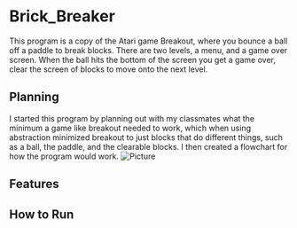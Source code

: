 # Brick_Breaker

This program is a copy of the Atari game Breakout, where you bounce a ball off a paddle to break blocks. There are two levels, a menu, and a game over screen. When the ball hits the bottom of the screen you get a game over, clear the screen of blocks to move onto the next level.

## Planning

I started this program by planning out with my classmates what the minimum a game like breakout needed to work, which when using abstraction minimized breakout to just blocks that do different things, such as a ball, the paddle, and the clearable blocks. I then created a flowchart for how the program would work.
![Picture](https://imgur.com/FxyDkzN)
## Features


## How to Run
